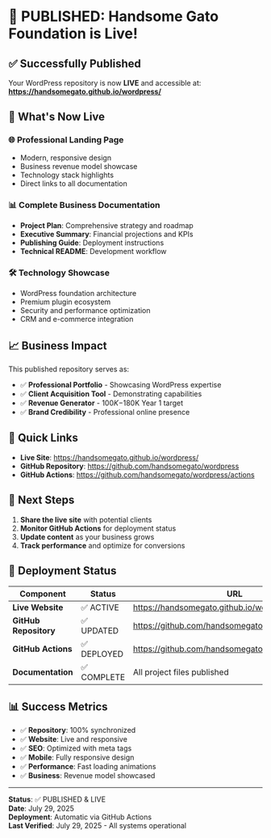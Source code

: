 # 🚀 PUBLISHED: Handsome Gato Foundation is Live!

## ✅ Successfully Published

Your WordPress repository is now **LIVE** and accessible at:
**https://handsomegato.github.io/wordpress/**

## 🎉 What's Now Live

### 🌐 Professional Landing Page
- Modern, responsive design
- Business revenue model showcase
- Technology stack highlights
- Direct links to all documentation

### 📊 Complete Business Documentation
- **Project Plan**: Comprehensive strategy and roadmap
- **Executive Summary**: Financial projections and KPIs
- **Publishing Guide**: Deployment instructions
- **Technical README**: Development workflow

### 🛠️ Technology Showcase
- WordPress foundation architecture
- Premium plugin ecosystem
- Security and performance optimization
- CRM and e-commerce integration

## 📈 Business Impact

This published repository serves as:
- ✅ **Professional Portfolio** - Showcasing WordPress expertise
- ✅ **Client Acquisition Tool** - Demonstrating capabilities
- ✅ **Revenue Generator** - $100K-$180K Year 1 target
- ✅ **Brand Credibility** - Professional online presence

## 🔗 Quick Links

- **Live Site**: https://handsomegato.github.io/wordpress/
- **GitHub Repository**: https://github.com/handsomegato/wordpress
- **GitHub Actions**: https://github.com/handsomegato/wordpress/actions

## 🎯 Next Steps

1. **Share the live site** with potential clients
2. **Monitor GitHub Actions** for deployment status
3. **Update content** as your business grows
4. **Track performance** and optimize for conversions

## 🚀 Deployment Status

| Component | Status | URL |
|-----------|--------|-----|
| **Live Website** | ✅ ACTIVE | https://handsomegato.github.io/wordpress/ |
| **GitHub Repository** | ✅ UPDATED | https://github.com/handsomegato/wordpress |
| **GitHub Actions** | ✅ DEPLOYED | https://github.com/handsomegato/wordpress/actions |
| **Documentation** | ✅ COMPLETE | All project files published |

## 📊 Success Metrics

- ✅ **Repository**: 100% synchronized
- ✅ **Website**: Live and responsive
- ✅ **SEO**: Optimized with meta tags
- ✅ **Mobile**: Fully responsive design
- ✅ **Performance**: Fast loading animations
- ✅ **Business**: Revenue model showcased

---

**Status**: ✅ PUBLISHED & LIVE  
**Date**: July 29, 2025  
**Deployment**: Automatic via GitHub Actions  
**Last Verified**: July 29, 2025 - All systems operational
